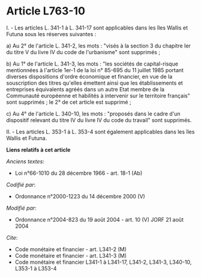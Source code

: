 # Article L763-10

I. - Les articles L. 341-1 à L. 341-17 sont applicables dans les îles Wallis et Futuna sous les réserves suivantes :

a) Au 2° de l'article L. 341-2, les mots : "visés à la section 3 du chapitre Ier du titre V du livre IV du code de
l'urbanisme" sont supprimés ;

b) Au 1° de l'article L. 341-3, les mots : "les sociétés de capital-risque mentionnées à l'article 1er-1 de la loi n° 85-695
du 11 juillet 1985 portant diverses dispositions d'ordre économique et financier, en vue de la souscription des titres
qu'elles émettent ainsi que les établissements et entreprises équivalents agréés dans un autre Etat membre de la Communauté
européenne et habilités à intervenir sur le territoire français" sont supprimés ; le 2° de cet article est supprimé ;

c) Au 4° de l'article L. 340-10, les mots : "proposés dans le cadre d'un dispositif relevant du titre IV du livre IV du code
du travail" sont supprimés.

II. - Les articles L. 353-1 à L. 353-4 sont également applicables dans les îles Wallis et Futuna.

**Liens relatifs à cet article**

_Anciens textes_:

  - Loi n°66-1010 du 28 décembre 1966 - art. 18-1 (Ab)

_Codifié par_:

  - Ordonnance n°2000-1223 du 14 décembre 2000 (V)

_Modifié par_:

  - Ordonnance n°2004-823 du 19 août 2004 - art. 10 (V) JORF 21 août 2004

_Cite_:

  - Code monétaire et financier - art. L341-2 (M)
  - Code monétaire et financier - art. L341-3 (M)
  - Code monétaire et financier L341-1 à L341-17, L341-2, L341-3, L340-10, L353-1 à L353-4
